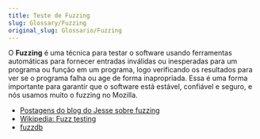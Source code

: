 ```yaml
---
title: Teste de Fuzzing
slug: Glossary/Fuzzing
original_slug: Glossario/Fuzzing
---
```


O **Fuzzing** é uma técnica para testar o software usando ferramentas automáticas para fornecer entradas inválidas ou inesperadas para um programa ou função em um programa, logo verificando os resultados para ver se o programa falha ou age de forma inapropriada. Essa é uma forma importante para garantir que o software está estável, confiável e seguro, e nós usamos muito o fuzzing no Mozilla.

- [Postagens do blog do Jesse sobre fuzzing](http://www.squarefree.com/categories/fuzzing/)
- [Wikipedia: Fuzz testing](https://pt.wikipedia.org/wiki/Fuzzing)
- [fuzzdb](http://fuzzdb.googlecode.com)
